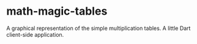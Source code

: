 # math-magic-tables
A graphical representation of the simple multiplication tables. A little Dart client-side application.
